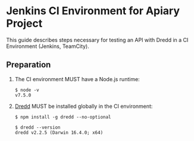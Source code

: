 # Jenkins CI Environment for Apiary Project

This guide describes steps necessary for testing an API with Dredd in a CI Environment (Jenkins, TeamCity). 

## Preparation
1. The CI environment MUST have a Node.js runtime:

    ```
    $ node -v
    v7.5.0
    ```

2. [Dredd](https://github.com/apiaryio/dredd) MUST be installed globally in the CI environment:


    ```
    $ npm install -g dredd --no-optional 
    ```

    ```
    $ dredd --version
    dredd v2.2.5 (Darwin 16.4.0; x64)
    ```
